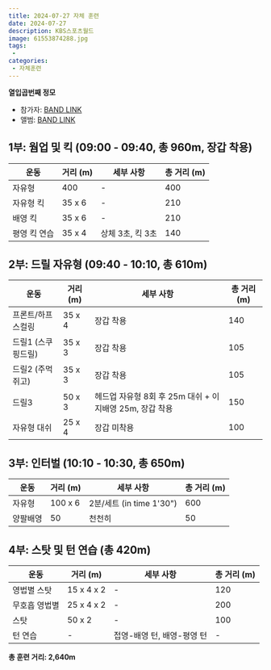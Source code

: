 ```yaml
---
title: 2024-07-27 자체 훈련
date: 2024-07-27
description: KBS스포츠월드
image: 61553874288.jpg
tags:
 - 
categories:
 - 자체훈련
---
```


**열입곱번째 정모**

- 참가자: [BAND LINK](https://band.us/band/93484357/schedule/4%2F93484357%2F411435539%2F19700101)
- 앨범: [BAND LINK](https://band.us/band/93484357/album/80991310)


## 1부: 웜업 및 킥 (09:00 - 09:40, 총 960m, 장갑 착용)

| 운동 | 거리 (m) | 세부 사항 | 총 거리 (m) |
|------|----------|-----------|-------------|
| 자유형 | 400 | - | 400 |
| 자유형 킥 | 35 x 6 | - | 210 |
| 배영 킥 | 35 x 6 | - | 210 |
| 평영 킥 연습 | 35 x 4 | 상체 3초, 킥 3초 | 140 |

## 2부: 드릴 자유형 (09:40 - 10:10, 총 610m)

| 운동 | 거리 (m) | 세부 사항 | 총 거리 (m) |
|------|----------|-----------|-------------|
| 프론트/하프 스컬링 | 35 x 4 | 장갑 착용 | 140 |
| 드릴1 (스쿠핑드릴) | 35 x 3 | 장갑 착용 | 105 |
| 드릴2 (주먹쥐고) | 35 x 3 | 장갑 착용 | 105 |
| 드릴3 | 50 x 3 | 헤드업 자유형 8회 후 25m 대쉬 + 이지배영 25m, 장갑 착용 | 150 |
| 자유형 대쉬 | 25 x 4 | 장갑 미착용 | 100 |

## 3부: 인터벌 (10:10 - 10:30, 총 650m)

| 운동 | 거리 (m) | 세부 사항 | 총 거리 (m) |
|------|----------|-----------|-------------|
| 자유형 | 100 x 6 | 2분/세트 (in time 1'30") | 600 |
| 양팔배영 | 50 | 천천히 | 50 |

## 4부: 스탓 및 턴 연습 (총 420m)

| 운동 | 거리 (m) | 세부 사항 | 총 거리 (m) |
|------|----------|-----------|-------------|
| 영법별 스탓 | 15 x 4 x 2 | - | 120 |
| 무호흡 영법별 | 25 x 4 x 2 | - | 200 |
| 스탓 | 50 x 2 | - | 100 |
| 턴 연습 | - | 접영-배영 턴, 배영-평영 턴 | - |

**총 훈련 거리: 2,640m**
